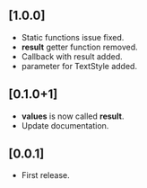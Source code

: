 ## [1.0.0]

* Static functions issue fixed.
* **result** getter function removed.
* Callback with result added.
* parameter for TextStyle added.

## [0.1.0+1]

* **values** is now called **result**.
* Update documentation.

## [0.0.1]

* First release.
